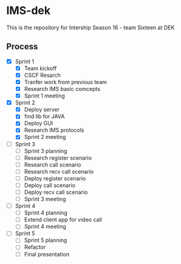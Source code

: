 # IMS-dek
This is the repository for Intership Season 16 - team Sixteen at DEK

## Process
- [x] Sprint 1
    - [x] Team kickoff 
    - [x] CSCF Resarch
    - [x] Tranfer work from previous team
    - [x] Research IMS basic comcepts
    - [x] Sprint 1 meeting 
- [x] Sprint 2
    - [x] Deploy server
    - [x] find lib for JAVA
    - [x] Deploy GUI
    - [x] Research IMS protocols
    - [x] Sprint 2 meeting
- [ ] Sprint 3
    - [ ] Sprint 3 planning
    - [ ] Research register scenario
    - [ ] Research call scenario
    - [ ] Research recv call scenario
    - [ ] Deploy register scenario
    - [ ] Deploy call scenario
    - [ ] Deploy recv call scenario
    - [ ] Sprint 3 meeting
- [ ] Sprint 4
    - [ ] Sprint 4 planning
    - [ ] Extend client app for video call
    - [ ] Sprint 4 meeting
- [ ] Sprint 5
    - [ ] Sprint 5 planning
    - [ ] Refactor
    - [ ] Final presentation